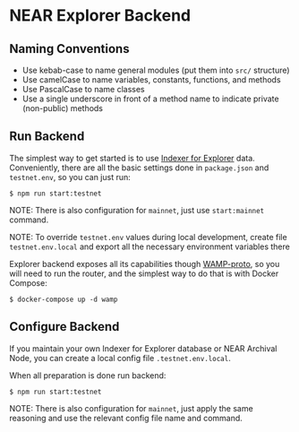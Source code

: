 # NEAR Explorer Backend

## Naming Conventions

-   Use kebab-case to name general modules (put them into `src/` structure)
-   Use camelCase to name variables, constants, functions, and methods
-   Use PascalCase to name classes
-   Use a single underscore in front of a method name to indicate private (non-public) methods

## Run Backend

The simplest way to get started is to use [Indexer for Explorer](https://github.com/near/near-indexer-for-explorer) data.
Conveniently, there are all the basic settings done in `package.json` and `testnet.env`, so you can just run:

```
$ npm run start:testnet
```

NOTE: There is also configuration for `mainnet`, just use `start:mainnet` command.

NOTE: To override `testnet.env` values during local development, create file `testnet.env.local` and export all the necessary environment variables there

Explorer backend exposes all its capabilities though [WAMP-proto](https://wamp-proto.org/), so you will need to run the router, and the simplest way to do that is with Docker Compose:

```
$ docker-compose up -d wamp
```

## Configure Backend

If you maintain your own Indexer for Explorer database or NEAR Archival Node, you can create a local config file `.testnet.env.local`.

When all preparation is done run backend:

```
$ npm run start:testnet
```

NOTE: There is also configuration for `mainnet`, just apply the same reasoning and use the relevant config file name and command.
